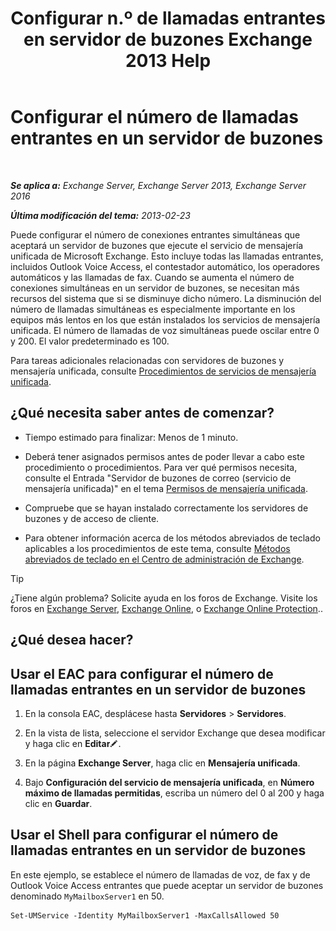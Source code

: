 ﻿---
title: 'Configurar n.º de llamadas entrantes en servidor de buzones Exchange 2013 Help'
TOCTitle: Configurar el número de llamadas entrantes en un servidor de buzones
ms:assetid: 419e1de9-2bf8-48a8-824d-2a536b0a6d90
ms:mtpsurl: https://technet.microsoft.com/es-es/library/Aa997637(v=EXCHG.150)
ms:contentKeyID: 50556774
ms.date: 05/22/2018
mtps_version: v=EXCHG.150
ms.translationtype: MT
---

# Configurar el número de llamadas entrantes en un servidor de buzones

 

_**Se aplica a:** Exchange Server, Exchange Server 2013, Exchange Server 2016_

_**Última modificación del tema:** 2013-02-23_

Puede configurar el número de conexiones entrantes simultáneas que aceptará un servidor de buzones que ejecute el servicio de mensajería unificada de Microsoft Exchange. Esto incluye todas las llamadas entrantes, incluidos Outlook Voice Access, el contestador automático, los operadores automáticos y las llamadas de fax. Cuando se aumenta el número de conexiones simultáneas en un servidor de buzones, se necesitan más recursos del sistema que si se disminuye dicho número. La disminución del número de llamadas simultáneas es especialmente importante en los equipos más lentos en los que están instalados los servicios de mensajería unificada. El número de llamadas de voz simultáneas puede oscilar entre 0 y 200. El valor predeterminado es 100.

Para tareas adicionales relacionadas con servidores de buzones y mensajería unificada, consulte [Procedimientos de servicios de mensajería unificada](um-services-procedures-exchange-2013-help.md).

## ¿Qué necesita saber antes de comenzar?

  - Tiempo estimado para finalizar: Menos de 1 minuto.

  - Deberá tener asignados permisos antes de poder llevar a cabo este procedimiento o procedimientos. Para ver qué permisos necesita, consulte el Entrada "Servidor de buzones de correo (servicio de mensajería unificada)" en el tema [Permisos de mensajería unificada](unified-messaging-permissions-exchange-2013-help.md).

  - Compruebe que se hayan instalado correctamente los servidores de buzones y de acceso de cliente.

  - Para obtener información acerca de los métodos abreviados de teclado aplicables a los procedimientos de este tema, consulte [Métodos abreviados de teclado en el Centro de administración de Exchange](keyboard-shortcuts-in-the-exchange-admin-center-exchange-online-protection-help.md).


> [!TIP]
> ¿Tiene algún problema? Solicite ayuda en los foros de Exchange. Visite los foros en <A href="https://go.microsoft.com/fwlink/p/?linkid=60612">Exchange Server</A>, <A href="https://go.microsoft.com/fwlink/p/?linkid=267542">Exchange Online</A>, o <A href="https://go.microsoft.com/fwlink/p/?linkid=285351">Exchange Online Protection</A>..



## ¿Qué desea hacer?

## Usar el EAC para configurar el número de llamadas entrantes en un servidor de buzones

1.  En la consola EAC, desplácese hasta **Servidores** \> **Servidores**.

2.  En la vista de lista, seleccione el servidor Exchange que desea modificar y haga clic en **Editar**![Icono Editar](images/Bb124582.6f53ccb2-1f13-4c02-bea0-30690e6ea71d(EXCHG.150).gif "Icono Editar").

3.  En la página **Exchange Server**, haga clic en **Mensajería unificada**.

4.  Bajo **Configuración del servicio de mensajería unificada**, en **Número máximo de llamadas permitidas**, escriba un número del 0 al 200 y haga clic en **Guardar**.

## Usar el Shell para configurar el número de llamadas entrantes en un servidor de buzones

En este ejemplo, se establece el número de llamadas de voz, de fax y de Outlook Voice Access entrantes que puede aceptar un servidor de buzones denominado `MyMailboxServer1` en 50.

    Set-UMService -Identity MyMailboxServer1 -MaxCallsAllowed 50

